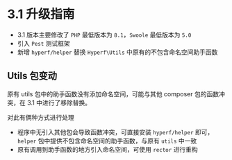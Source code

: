 # 3.1 升级指南

- 3.1 版本主要修改了 `PHP` 最低版本为 `8.1`，`Swoole` 最低版本为 `5.0`
- 引入 `Pest` 测试框架
- 新增 `hyperf/helper` 替换 `Hyperf\Utils` 中原有的不包含命名空间助手函数

## Utils 包变动

原有 utils 包中的助手函数没有添加命名空间，可能与其他 composer 包的函数冲突，在 3.1 中进行了移除替换。

对此有俩种方式进行处理

- 程序中无引入其他包会导致函数冲突，可直接安装 `hyperf/helper` 即可，`helper` 包中提供不包含命名空间的助手函数，与原有 `utils` 中一致
- 原有调用到助手函数的地方引入命名空间，可使用 `rector` 进行重构
